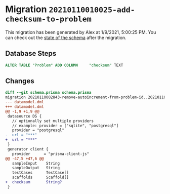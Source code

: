 # Migration `20210110010025-add-checksum-to-problem`

This migration has been generated by Alex at 1/9/2021, 5:00:25 PM.
You can check out the [state of the schema](./schema.prisma) after the migration.

## Database Steps

```sql
ALTER TABLE "Problem" ADD COLUMN     "checksum" TEXT
```

## Changes

```diff
diff --git schema.prisma schema.prisma
migration 20210110002843-remove-autoincrement-from-problem-id..20210110010025-add-checksum-to-problem
--- datamodel.dml
+++ datamodel.dml
@@ -1,9 +1,9 @@
 datasource DS {
   // optionally set multiple providers
   // example: provider = ["sqlite", "postgresql"]
   provider = "postgresql"
-  url = "***"
+  url = "***"
 }
 generator client {
   provider      = "prisma-client-js"
@@ -47,5 +47,6 @@
   sampleInput    String
   sampleOutput   String
   testCases      TestCase[]
   scaffolds      Scaffold[]
+  checksum       String?
 }
```


